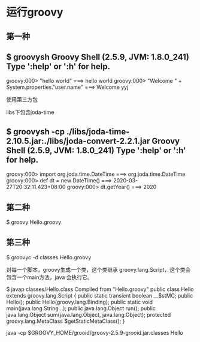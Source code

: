 运行groovy
=========

第一种
-----
$ groovysh
Groovy Shell (2.5.9, JVM: 1.8.0_241)
Type ':help' or ':h' for help.
-------------------------------------------------------------------------------
groovy:000> "hello world"
===> hello world
groovy:000> "Welcome " + System.properties."user.name"
===> Welcome yyj

使用第三方包

libs下包含joda-time

$ groovysh -cp ./libs/joda-time-2.10.5.jar:./libs/joda-convert-2.2.1.jar
Groovy Shell (2.5.9, JVM: 1.8.0_241)
Type ':help' or ':h' for help.
------------------------------------------------------------------
groovy:000> import org.joda.time.DateTime
===> org.joda.time.DateTime
groovy:000> def dt = new DateTime()
===> 2020-03-27T20:32:11.423+08:00
groovy:000> dt.getYear()
===> 2020

第二种
-----
$ groovy Hello.groovy

第三种
-----
$ groovyc -d classes Hello.groovy

对每一个脚本，groovy生成一个类，这个类继承 groovy.lang.Script，这个类会包含一个main方法，java
会执行它。

$ javap classes/Hello.class
Compiled from "Hello.groovy"
public class Hello extends groovy.lang.Script {
  public static transient boolean __$stMC;
  public Hello();
  public Hello(groovy.lang.Binding);
  public static void main(java.lang.String...);
  public java.lang.Object run();
  public java.lang.Object sum(java.lang.Object, java.lang.Object);
  protected groovy.lang.MetaClass $getStaticMetaClass();
}

java -cp $GROOVY_HOME/grooid/groovy-2.5.9-grooid.jar:classes Hello
